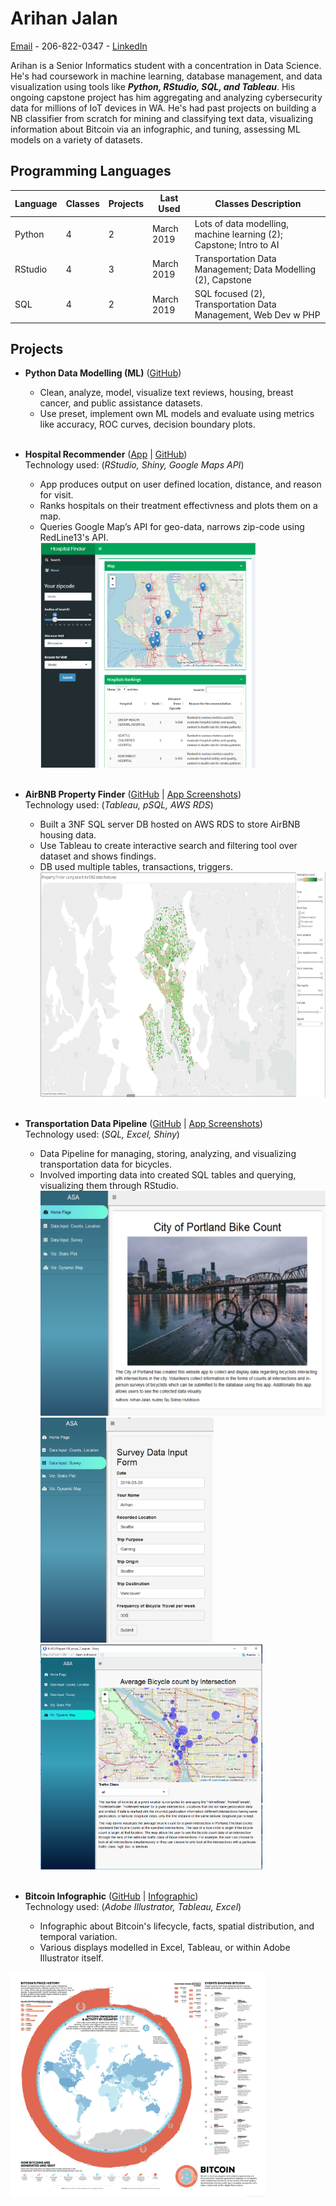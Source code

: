# Arihan Jalan
[Email](arihan@uw.edu) - 206-822-0347 - [LinkedIn](https://www.linkedin.com/in/arihanjalan/)

Arihan is a Senior Informatics student with a concentration in Data Science. He's had coursework in machine learning, database management, and data visualization using tools like **_Python, RStudio, SQL, and Tableau_**. His ongoing capstone project has him aggregating and analyzing cybersecurity data for millions of IoT devices in WA. He's had past projects on building a NB classifier from scratch for mining and classifying text data, visualizing information about Bitcoin via an infographic, and tuning, assessing ML models on a variety of datasets.

## Programming Languages
| Language | Classes | Projects | Last Used  | Classes Description                                                 |
|----------|---------|----------|------------|---------------------------------------------------------------------|
| Python   | 4       | 2        | March 2019 | Lots of data modelling, machine learning (2); Capstone; Intro to AI |
| RStudio  | 4       | 3        | March 2019 | Transportation Data Management; Data Modelling (2), Capstone        |
| SQL      | 4       | 2        | March 2019 | SQL focused (2), Transportation Data Management, Web Dev w PHP      |


## Projects

- **Python Data Modelling (ML)** ([GitHub](https://github.com/arihan-1560795/Resume/tree/master/Sample%20Code/WI19-371))
    - Clean, analyze, model, visualize text reviews, housing, breast cancer, and public assistance datasets. 
    - Use preset, implement own ML models and evaluate using metrics like accuracy, ROC curves, decision boundary plots. <br/> <br/>

- **Hospital Recommender** ([App](https://arihan.shinyapps.io/hospital-search/) | [GitHub](https://github.com/Info-370-Winter-2018/group-formation-for-projects-platypus)) <br/>
Technology used: (_RStudio, Shiny, Google Maps API_)
    - App produces output on user defined location, distance, and reason for visit. 
    - Ranks hospitals on their treatment effectivness and plots them on a map. 
    - Queries Google Map’s API for geo-data, narrows zip-code using RedLine13's API. <br/>
<img src="Project Screenshots/Hospital Finder.PNG" height="360"> <br/> <br/>

- **AirBNB Property Finder** ([GitHub](https://github.com/arihan-1560795/INFO430--AirBNB) | [App Screenshots](https://github.com/arihan-1560795/INFO430--AirBNB/blob/master/6-%20Visualization/Reporting%20Dashboard%203.PNG?raw=true)) <br/>
Technology used: (_Tableau, pSQL, AWS RDS_)
    - Built a 3NF SQL server DB hosted on AWS RDS to store AirBNB housing data.
    - Use Tableau to create interactive search and filtering tool over dataset and shows findings.
    - DB used multiple tables, transactions, triggers.
<img src="Project Screenshots/AirBNB Property.PNG" height="360"> <br/> <br/>

- **Transportation Data Pipeline** ([GitHub](https://github.com/arihan-1560795/CEE412-Transportation-Data-Management-Project) | [App Screenshots](https://github.com/arihan-1560795/CEE412-Transportation-Data-Management-Project/tree/master/Screenshots)) <br/>
Technology used: (_SQL, Excel, Shiny_)
    - Data Pipeline for managing, storing, analyzing, and visualizing transportation data for bicycles. 
    - Involved importing data into created SQL tables and querying, visualizing them through RStudio. <br/>
<img src="https://raw.githubusercontent.com/arihan-1560795/CEE412-Transportation-Data-Management-Project/master/Screenshots/1-Landing.png" height="360"> <br/>
<img src="https://raw.githubusercontent.com/arihan-1560795/CEE412-Transportation-Data-Management-Project/master/Screenshots/3-Survey.png" height="360"> <br/>
<img src="https://raw.githubusercontent.com/arihan-1560795/CEE412-Transportation-Data-Management-Project/master/Screenshots/6-Viz%20Dynamic.png" height ="360"> <br/> <br/>

- **Bitcoin Infographic** ([GitHub](https://github.com/arihan-1560795/Bitcoin-Infographic) | [Infographic](https://raw.githubusercontent.com/arihan-1560795/Bitcoin-Infographic/master/Final-render.png))<br/>
Technology used: (_Adobe Illustrator, Tableau, Excel_)
    - Infographic about Bitcoin's lifecycle, facts, spatial distribution, and temporal variation. 
    - Various displays modelled in Excel, Tableau, or within Adobe Illustrator itself. 
<img src="https://raw.githubusercontent.com/arihan-1560795/Bitcoin-Infographic/master/Final-render.png" height="360">
